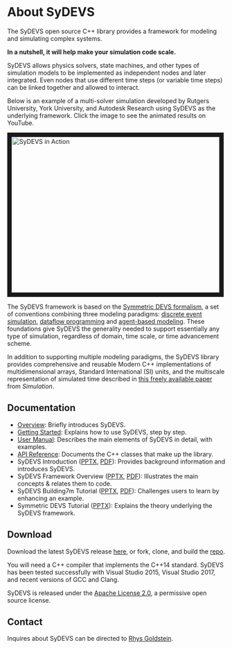 # About SyDEVS

The SyDEVS open source C++ library provides a framework for modeling and simulating complex systems. 

**In a nutshell, it will help make your simulation code scale.**

SyDEVS allows physics solvers, state machines, and other types of simulation models to be implemented as independent nodes and later integrated. Even nodes that use different time steps (or variable time steps) can be linked together and allowed to interact.

Below is an example of a multi-solver simulation developed by Rutgers University, York University, and Autodesk Research using SyDEVS as the underlying framework. Click the image to see the animated results on YouTube.

<a href="http://www.youtube.com/watch?feature=player_embedded&v=UvEn9yLMi9Y
" target="_blank"><img src="http://img.youtube.com/vi/UvEn9yLMi9Y/0.jpg" 
alt="SyDEVS in Action" width="480" height="360" border="10" /></a>

The SyDEVS framework is based on the [Symmetric DEVS formalism](https://www.autodeskresearch.com/publications/symmetricformalism), a set of conventions combining three modeling paradigms: [discrete event simulation](https://en.wikipedia.org/wiki/Discrete_event_simulation), [dataflow programming](https://en.wikipedia.org/wiki/Dataflow_programming) and [agent-based modeling](https://en.wikipedia.org/wiki/Agent-based_model). These foundations give SyDEVS the generality needed to support essentially any type of simulation, regardless of domain, time scale, or time advancement scheme.

In addition to supporting multiple modeling paradigms, the SyDEVS library provides comprehensive and reusable Modern C++ implementations of multidimensional arrays, Standard International (SI) units, and the multiscale representation of simulated time described in [this freely available paper](http://journals.sagepub.com/eprint/mIKXDU2UtbJUjPZ8kupv/full) from *Simulation*.

## Documentation

- [Overview](overview.html): Briefly introduces SyDEVS.
- [Getting Started](getting_started/): Explains how to use SyDEVS, step by step.
- [User Manual](user_manual/): Describes the main elements of SyDEVS in detail, with examples.
- [API Reference](doc/html/index.html): Documents the C++ classes that make up the library.
- SyDEVS Introduction ([PPTX](doc/downloads/SyDEVS_Introduction.pptx), [PDF](doc/downloads/SyDEVS_Introduction.pdf)): Provides background information and introduces SyDEVS.
- SyDEVS Framework Overview ([PPTX](doc/downloads/SyDEVS_Framework_Overview.pptx), [PDF](doc/downloads/SyDEVS_Framework_Overview.pdf)): Illustrates the main concepts & relates them to code.
- SyDEVS Building7m Tutorial ([PPTX](doc/downloads/SyDEVS_Building7m_Tutorial.pptx), [PDF](doc/downloads/SyDEVS_Building7m_Tutorial.pdf)): Challenges users to learn by enhancing an example.
- Symmetric DEVS Tutorial ([PPTX](doc/downloads/AgentBasedSyDEVS_Tutorial.pptx)): Explains the theory underlying the SyDEVS framework.

## Download

Download the latest SyDEVS release [here](https://github.com/Autodesk/sydevs/releases), or fork, clone, and build the [repo](https://github.com/Autodesk/sydevs).

You will need a C++ compiler that implements the C++14 standard. SyDEVS has been tested successfully with Visual Studio 2015, Visual Studio 2017, and recent versions of GCC and Clang.

SyDEVS is released under the [Apache License 2.0](https://github.com/Autodesk/sydevs/blob/master/LICENSE.md), a permissive open source license.

## Contact

Inquires about SyDEVS can be directed to [Rhys Goldstein](https://autodeskresearch.com/people/rhys-goldstein).
